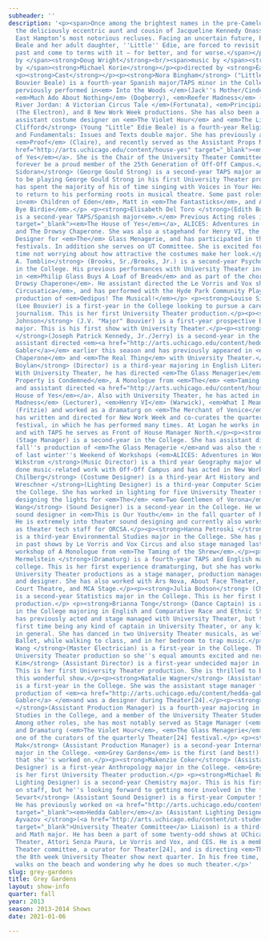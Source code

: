 ```yaml
---
subheader: ''
description: '<p><span>Once among the brightest names in the pre-Camelot social register,
  the deliciously eccentric aunt and cousin of Jacqueline Kennedy Onassis are now
  East Hampton’s most notorious recluses. Facing an uncertain future, Edith Bouvier
  Beale and her adult daughter, ''Little'' Edie, are forced to revisit their storied
  past and come to terms with it – for better, and for worse.</span></p> <p><span>book
  by </span><strong>Doug Wright</strong><br/><span>music by </span><strong>Scott Frankel</strong><br/><span>lyrics
  by </span><strong>Michael Korie</strong></p><p>directed by <strong>Éamon Boylan</strong></p>
  <p><strong>Cast</strong></p><p><strong>Nora Bingham</strong> ("Little" Edie Beale/Edith
  Bouvier Beale) is a fourth-year Spanish major/TAPS minor in the College. She has
  perviously performed in<em> Into the Woods </em>(Jack''s Mother/Cinderella''s Mother),
  <em>Much Ado About Nothing</em> (Dogberry), <em>Reefer Madness</em> (Sally), <em>The
  River Jordan: A Victorian Circus Tale </em>(Fortunata), <em>Principia Circusatica</em>
  (The Electron), and 8 New Work Week productions. She has also been a makeup and
  assistant costume designer on <em>The Violet Hour</em> and <em>The Lion in Winter</em>.</p><p><strong>Hilary
  Clifford</strong> (Young "Little" Edie Beale) is a fourth-year Religious Studies
  and Fundamentals: Issues and Texts double major. She has previously appeared in
  <em>Proof</em> (Claire), and recently served as the Assistant Props Master for <a
  href="http://arts.uchicago.edu/content/house-yes" target="_blank"><em>The House
  of Yes</em></a>. She is the Chair of the University Theater Committee, and will
  forever be a proud member of the 25th Generation of Off-Off Campus.</p><p><strong>Nicholas
  Sidoran</strong> (George Gould Strong) is a second-year TAPS major and is thrilled
  to be playing George Gould Strong in his first University Theater production! He
  has spent the majority of his of time singing with Voices in Your Head and is glad
  to return to his performing roots in musical theatre. Some past roles include Adam
  in<em> Children of Eden</em>, Matt in <em>The Fantasticks</em>, and Albert in <em>Bye
  Bye Birdie</em>.</p> <p><strong>Elisabeth Del Toro </strong>(Edith Bouvier Beale)
  is a second-year TAPS/Spanish major<em>.</em> Previous Acting roles include <a href="http://arts.uchicago.edu/content/house-yes"
  target="_blank"><em>The House of Yes</em></a>, ALICES: Adventures in Wonderland,
  and The Drowsy Chaperone. She was also a stagehand for Henry VI, the Assistant Sound
  Designer for <em>The</em> Glass Menagerie, and has participated in three Theater[24]
  festivals. In addition she serves on UT Committee. She is excited for her first
  time not worrying about how attractive the costumes make her look.</p> <p><strong>David
  A. Tomblin</strong> (Brooks, Sr./Brooks, Jr.) is a second-year Psychology major
  in the College. His previous performances with University Theater include the Baker
  in <em>Philip Glass Buys A Loaf of Bread</em> and as part of the chorus in <em>The
  Drowsy Chaperone</em>. He assistant directed the Le Vorris and Vox show, <em>Principia
  Circusatica</em>, and has performed with the Hyde Park Community Players in their
  production of <em>Oedipus! The Musical!</em></p> <p><strong>Louise Simpson</strong>
  (Lee Bouvier) is a first-year in the College looking to pursue a career in broadcast
  journalism. This is her first University Theater production.</p><p><strong>Adam
  Johnson</strong> (J.V. "Major" Bouvier) is a first-year prospective Biochemistry
  major. This is his first show with University Theater.</p><p><strong>Michael Findley
  </strong>(Joseph Patrick Kennedy, Jr./Jerry) is a second-year in the College. He
  assistant directed <em><a href="http://arts.uchicago.edu/content/hedda-gabler" target="_blank">Hedda
  Gabler</a></em> earlier this season and has previously appeared in <em>The Drowsy
  Chaperone</em> and <em>The Real Thing</em> with University Theater.</p> <p><strong>Staff</strong></p><p><strong>Éamon
  Boylan</strong> (Director) is a third-year majoring in English Literature and TAPS.
  With University Theater, he has directed <em>The Glass Menagerie</em>, <em>This
  Property is Condemned</em>, A Monologue from <em>The</em> <em>Taming of the Shrew</em>,
  and assistant directed <a href="http://arts.uchicago.edu/content/house-yes" target="_blank"><em>The
  House of Yes</em></a>. Also with University Theater, he has acted in <em>Reefer
  Madness</em> (Lecturer), <em>Henry VI</em> (Warwick), <em>What I Meant Was</em>
  (Fritzie) and worked as a dramaturg on <em>The Merchant of Venice</em>. He also
  has written and directed for New Work Week and co-curates the quarterly Theater[24]
  festival, in which he has performed many times. At Logan he works in the Box Office
  and with TAPS he serves as Front of House Manager North.</p><p><strong>Vanessa Farrante</strong>
  (Stage Manager) is a second-year in the College. She has assistant directed last
  fall''s production of <em>The Glass Menagerie </em>and was also the stage manager
  of last winter''s Weekend of Workshops (<em>ALICES: Adventures in Wonderland</em>).</p><p><strong>Alexander
  Wikstrom </strong>(Music Director) is a third year Geography major who has previously
  done music-related work with Off-Off Campus and has acted in New Work Week.</p><p><strong>Marisa
  Chilberg</strong> (Costume Designer) is a third-year Art History and TAPS major.</p><p><strong>Sammi
  Wreschner </strong>(Lighting Designer) is a third-year Computer Science major in
  the College. She has worked in lighting for five University Theater shows, including
  designing the lights for <em>The</em> <em>Two Gentlemen of Verona</em>.</p> <p><strong>Li
  Wang</strong> (Sound Designer) is a second-year in the College. He worked as assistant
  sound designer in <em>This is Our Youth</em> in the fall quarter of his first year.
  He is extremely into theater sound designing and currently also works on campus
  as theater tech staff for ORCSA.</p><p><strong>Hanna Petroski </strong>(Props Designer)
  is a third-year Environmental Studies major in the College. She has previously appeared
  in past shows by Le Vorris and Vox Circus and also stage managed last quarter''s
  workshop of A Monologue from <em>The Taming of the Shrew</em>.</p><p><strong>Jamie
  Mermelstein </strong>(Dramaturg) is a fourth-year TAPS and English major in the
  college. This is her first experience dramaturging, but she has worked on ten previous
  University Theater productions as a stage manager, production manager, director,
  and designer. She has also worked with Ars Nova, About Face Theater, Teatro Vista,
  Court Theatre, and MCA Stage.</p><p><strong>Julia Bodson</strong> (Choreographer)
  is a second-year Statistics major in the College. This is her first University Theater
  production.</p> <p><strong>Brianna Tong</strong> (Dance Captain) is a third-year
  in the College majoring in English and Comparative Race and Ethnic Studies. She
  has previously acted and stage managed with University Theater, but this is her
  first time being any kind of captain in University Theater, or any kind of captain
  in general. She has danced in two University Theater musicals, as well as in University
  Ballet, while walking to class, and in her bedroom to trap music.</p><p><strong>Tiffany
  Wang </strong>(Master Electrician) is a first-year in the College. This is her first
  University Theater production so she''s equal amounts excited and nervous!</p><p><strong>Sarah
  Kim</strong> (Assistant Director) is a first-year undecided major in the College.
  This is her first University Theater production. She is thrilled to be a part of
  this wonderful show.</p><p><strong>Natalie Wagner</strong> (Assistant Stage Manager)
  is a first-year in the College. She was the assistant stage manager for this quarter''s
  production of <em><a href="http://arts.uchicago.edu/content/hedda-gabler" target="_blank">Hedda
  Gabler</a> </em>and was a designer during Theater[24].</p><p><strong>Isabel Sen
  </strong>(Assistant Production Manager) is a fourth-year majoring in Public Policy
  Studies in the College, and a member of the University Theater Student Committee.
  Among other roles, she has most notably served as Stage Manager (<em>Reefer Madness</em>)
  and Dramaturg (<em>The Violet Hour</em>, <em>The Glass Menagerie</em>), and is also
  one of the curators of the quarterly Theater[24] festival.</p> <p><strong>Rebecca
  Mak</strong> (Assistant Production Manager) is a second-year International Studies
  major in the College. <em>Grey Gardens</em> is the first (and best!) theater production
  that she''s worked on.</p><p><strong>Makenzie Coker</strong> (Assistant Costume
  Designer) is a first-year Anthropology major in the College. <em>Grey Gardens</em>
  is her first University Theater production.</p> <p><strong>Michael Roy </strong>(Assistant
  Lighting Designer) is a second-year Chemistry major. This is his first production
  on staff, but he''s looking forward to getting more involved in the future.</p><p><strong>Jacob
  Sevart</strong> (Assistant Sound Designer) is a first-year Computer Science major.
  He has previously worked on <a href="http://arts.uchicago.edu/content/hedda-gabler"
  target="_blank"><em>Hedda Gabler</em></a> (Assistant Lighting Designer).</p><p><strong>Sasha
  Ayvazov </strong>(<a href="http://arts.uchicago.edu/content/ut-student-committee"
  target="_blank">University Theater Committee</a> Liaison) is a third-year English
  and Math major. He has been a part of some twenty-odd shows at UChicago, with University
  Theater, Attori Senza Paura, Le Vorris and Vox, and CES. He is a member of University
  Theater committee, a curator for Theater[24], and is directing <em>The Clean House</em>,
  the 8th week University Theater show next quarter. In his free time, he likes long
  walks on the beach and wondering why he does so much theater.</p>'
slug: grey-gardens
title: Grey Gardens
layout: show-info
quarter: fall
year: 2013
season: 2013-2014 Shows
date: 2021-01-06

---
```

